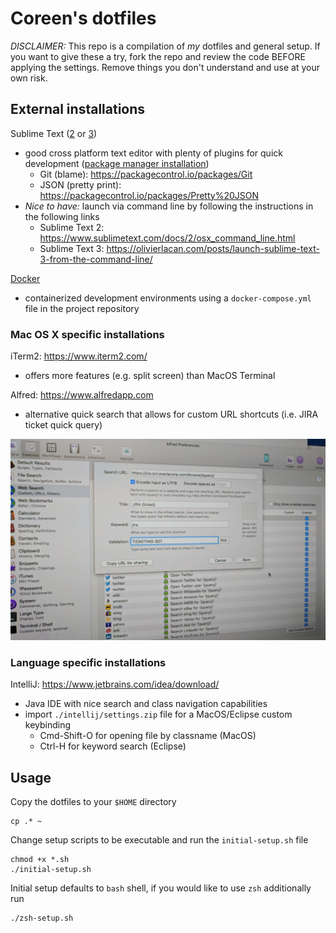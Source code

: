 # Coreen's dotfiles

*DISCLAIMER:* This repo is a compilation of _my_ dotfiles and general setup. If you want to give these a try, fork the repo and review the code BEFORE applying the settings. Remove things you don't understand and use at your own risk.


## External installations

Sublime Text ([2](https://www.sublimetext.com/2) or [3](https://www.sublimetext.com/3))
  - good cross platform text editor with plenty of plugins for quick development ([package manager installation](https://packagecontrol.io/installation))
    - Git (blame): https://packagecontrol.io/packages/Git
    - JSON (pretty print): https://packagecontrol.io/packages/Pretty%20JSON
  - _Nice to have:_ launch via command line by following the instructions in the following links
    - Sublime Text 2: https://www.sublimetext.com/docs/2/osx_command_line.html
    - Sublime Text 3: https://olivierlacan.com/posts/launch-sublime-text-3-from-the-command-line/

[Docker](https://docs.docker.com/release-notes/)
  - containerized development environments using a `docker-compose.yml` file in the project repository

### Mac OS X specific installations

iTerm2: https://www.iterm2.com/
  - offers more features (e.g. split screen) than MacOS Terminal

Alfred: https://www.alfredapp.com
  - alternative quick search that allows for custom URL shortcuts (i.e. JIRA ticket quick query)

![Alfred Example Screenshot](https://github.com/coreen/dotfiles/blob/master/Alfred_Example.jpg)

### Language specific installations

IntelliJ: https://www.jetbrains.com/idea/download/
  - Java IDE with nice search and class navigation capabilities
  - import `./intellij/settings.zip` file for a MacOS/Eclipse custom keybinding
    - Cmd-Shift-O for opening file by classname (MacOS)
    - Ctrl-H for keyword search (Eclipse)

## Usage

Copy the dotfiles to your `$HOME` directory

```
cp .* ~
```

Change setup scripts to be executable and run the `initial-setup.sh` file

```
chmod +x *.sh
./initial-setup.sh
```

Initial setup defaults to `bash` shell, if you would like to use `zsh` additionally run

```
./zsh-setup.sh
```

